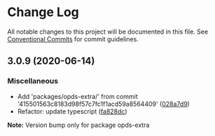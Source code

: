 # Change Log

All notable changes to this project will be documented in this file.
See [Conventional Commits](https://conventionalcommits.org) for commit guidelines.

## 3.0.9 (2020-06-14)


### Miscellaneous

- Add 'packages/opds-extra/' from commit '415501563c8183d98f57c7fc1f1acd59a8564409' ([028a7d9](https://github.com/bluelovers/ws-opds/commit/028a7d9c1c148c004c1ff0e3b38dae614e05a7de))
- Refactor: update typescript ([fa828dc](https://github.com/bluelovers/ws-opds/commit/fa828dc917736115f851f4a39e9103b3d9c8680c))

**Note:** Version bump only for package opds-extra
